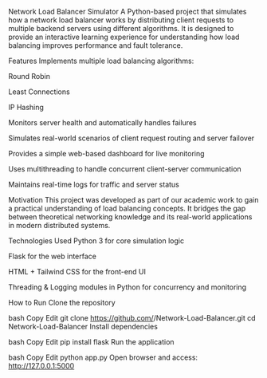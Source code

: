 Network Load Balancer Simulator
A Python-based project that simulates how a network load balancer works by distributing client requests to multiple backend servers using different algorithms. It is designed to provide an interactive learning experience for understanding how load balancing improves performance and fault tolerance.

Features
Implements multiple load balancing algorithms:

Round Robin

Least Connections

IP Hashing

Monitors server health and automatically handles failures

Simulates real-world scenarios of client request routing and server failover

Provides a simple web-based dashboard for live monitoring

Uses multithreading to handle concurrent client-server communication

Maintains real-time logs for traffic and server status

Motivation
This project was developed as part of our academic work to gain a practical understanding of load balancing concepts. It bridges the gap between theoretical networking knowledge and its real-world applications in modern distributed systems.

Technologies Used
Python 3 for core simulation logic

Flask for the web interface

HTML + Tailwind CSS for the front-end UI

Threading & Logging modules in Python for concurrency and monitoring

How to Run
Clone the repository

bash
Copy
Edit
git clone https://github.com/<your-username>/Network-Load-Balancer.git
cd Network-Load-Balancer
Install dependencies

bash
Copy
Edit
pip install flask
Run the application

bash
Copy
Edit
python app.py
Open browser and access: http://127.0.0.1:5000

